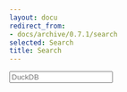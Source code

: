 ```yaml
---
layout: docu
redirect_from:
- docs/archive/0.7.1/search
selected: Search
title: Search
---
```


<link rel="stylesheet" href="{{ site.baseurl }}/css/search.css">

<div id="main_content_wrap">
<form autocomplete="off">
<div class="autocomplete" style="width:300px;">
<input id="q" type="text" name="q" placeholder="DuckDB">
</div>
</form>
</div>

<div id="search_results"></div>

<script src="{{ site.baseurl }}/js/minisearch.js"></script>
<script src="{{ site.baseurl }}/js/search.js"></script>